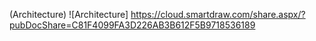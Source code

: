 (Architecture)
![Architecture]
https://cloud.smartdraw.com/share.aspx/?pubDocShare=C81F4099FA3D226AB3B612F5B9718536189
